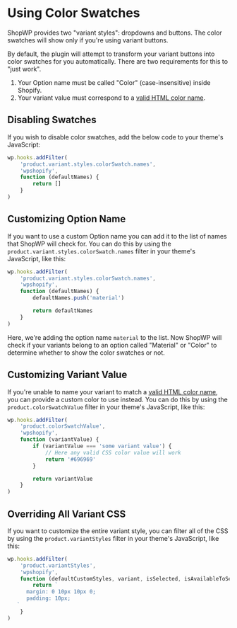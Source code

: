 # Using Color Swatches

ShopWP provides two "variant styles": dropdowns and buttons. The color swatches will show only if you're using variant buttons.

By default, the plugin will attempt to transform your variant buttons into color swatches for you automatically. There are two requirements for this to "just work".

1. Your Option name must be called "Color" (case-insensitive) inside Shopify.
2. Your variant value must correspond to a [valid HTML color name](https://htmlcolorcodes.com/color-names).

## Disabling Swatches

If you wish to disable color swatches, add the below code to your theme's JavaScript:

```js
wp.hooks.addFilter(
	'product.variant.styles.colorSwatch.names',
	'wpshopify',
	function (defaultNames) {
		return []
	}
)
```

## Customizing Option Name

If you want to use a custom Option name you can add it to the list of names that ShopWP will check for. You can do this by using the `product.variant.styles.colorSwatch.names` filter in your theme's JavaScript, like this:

```js
wp.hooks.addFilter(
	'product.variant.styles.colorSwatch.names',
	'wpshopify',
	function (defaultNames) {
		defaultNames.push('material')

		return defaultNames
	}
)
```

Here, we're adding the option name `material` to the list. Now ShopWP will check if your variants belong to an option called "Material" or "Color" to determine whether to show the color swatches or not.

## Customizing Variant Value

If you're unable to name your variant to match a [valid HTML color name](https://htmlcolorcodes.com/color-names), you can provide a custom color to use instead. You can do this by using the `product.colorSwatchValue` filter in your theme's JavaScript, like this:

```js
wp.hooks.addFilter(
	'product.colorSwatchValue',
	'wpshopify',
	function (variantValue) {
		if (variantValue === 'some variant value') {
			// Here any valid CSS color value will work
			return '#696969'
		}

		return variantValue
	}
)
```

## Overriding All Variant CSS

If you want to customize the entire variant style, you can filter all of the CSS by using the `product.variantStyles` filter in your theme's JavaScript, like this:

```js
wp.hooks.addFilter(
	'product.variantStyles',
	'wpshopify',
	function (defaultCustomStyles, variant, isSelected, isAvailableToSelect) {
		return `
      margin: 0 10px 10px 0;
      padding: 10px;
   `
	}
)
```
